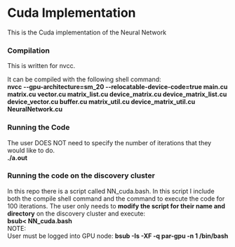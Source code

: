 # Cuda Implementation
This is the Cuda implementation of the Neural Network
### Compilation
This is written for nvcc.

It can be compiled with the following shell command: </br>
**nvcc --gpu-architecture=sm_20 --relocatable-device-code=true main.cu matrix.cu vector.cu matrix_list.cu device_matrix.cu device_matrix_list.cu device_vector.cu buffer.cu matrix_util.cu device_matrix_util.cu NeuralNetwork.cu**
### Running the Code
The user DOES NOT need to specify the number of iterations that they would like to do. </br>
**./a.out**
### Running the code on the discovery cluster
In this repo there is a script called NN_cuda.bash. In this script I include both the compile shell command and the command to execute the code for 100 iterations. The user only needs to **modify the script for their name and directory** on the discovery cluster and execute:</br>
**bsub< NN_cuda.bash**</br>
NOTE:</br>
User must be logged into GPU node: **bsub -Is -XF -q par-gpu -n 1 /bin/bash**
